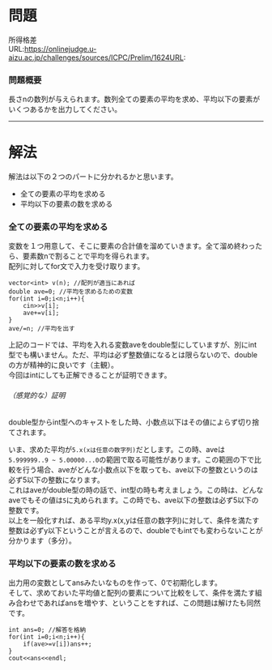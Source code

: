 # 問題
所得格差  
URL:https://onlinejudge.u-aizu.ac.jp/challenges/sources/ICPC/Prelim/1624URL:

### 問題概要
長さnの数列が与えられます。数列全ての要素の平均を求め、平均以下の要素がいくつあるかを出力してください。

---
# 解法
解法は以下の２つのパートに分かれるかと思います。  
* 全ての要素の平均を求める  
* 平均以下の要素の数を求める  

### 全ての要素の平均を求める
変数を１つ用意して、そこに要素の合計値を溜めていきます。全て溜め終わったら、要素数nで割ることで平均を得られます。  
配列に対してfor文で入力を受け取ります。
~~~
vector<int> v(n); //配列が適当にあれば
double ave=0; //平均を求めるための変数
for(int i=0;i<n;i++){
    cin>>v[i];
    ave+=v[i];
}
ave/=n; //平均を出す
~~~
上記のコードでは、平均を入れる変数aveをdouble型にしていますが、別にint型でも構いません。ただ、平均は必ず整数値になるとは限らないので、doubleの方が精神的に良いです（主観）。  
今回はintにしても正解できることが証明できます。

###### （感覚的な）証明
double型からint型へのキャストをした時、小数点以下はその値によらず切り捨てされます。

いま、求めた平均が`5.x(xは任意の数字列)`だとします。この時、aveは`5.999999..9 ~ 5.00000...0`の範囲で取る可能性があります。この範囲の下で比較を行う場合、aveがどんな小数点以下を取っても、ave以下の整数というのは必ず5以下の整数になります。  
これはaveがdouble型の時の話で、int型の時も考えましょう。この時は、どんなaveでもその値は`5`に丸められます。この時でも、ave以下の整数は必ず5以下の整数です。  
以上を一般化すれば、ある平均y.x(x,yは任意の数字列)に対して、条件を満たす整数は必ずy以下ということが言えるので、doubleでもintでも変わらないことが分かります（多分）。

### 平均以下の要素の数を求める
出力用の変数としてansみたいなものを作って、0で初期化します。  
そして、求めておいた平均値と配列の要素について比較をして、条件を満たす組み合わせであればansを増やす、ということをすれば、この問題は解けたも同然です。
~~~
int ans=0; //解答を格納
for(int i=0;i<n;i++){
    if(ave>=v[i])ans++;
}
cout<<ans<<endl;
~~~
